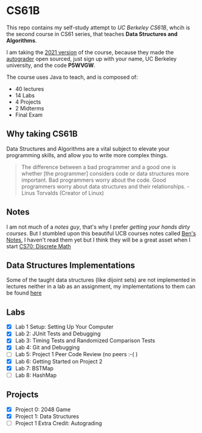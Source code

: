 # CS61B

This repo contains my self-study attempt to *UC Berkeley CS61B*, whcih is the second course in CS61 series, that teaches **Data Structures and Algorithms**.

I am taking the [2021 version](https://sp21.datastructur.es/) of the course, because they made the [autograder](https://www.gradescope.com/) open sourced, just sign up with your name, UC Berkeley university, and the code **P5WVGW**.

The course uses Java to teach, and is composed of:

- 40 lectures
- 14 Labs
- 4 Projects
- 2 Midterms
- Final Exam

## Why taking CS61B

Data Structures and Algorithms are a vital subject to elevate your programming skills, and allow you to write more complex things.
> The difference between a bad programmer and a good one is whether [the programmer] considers code or data structures more important. Bad programmers worry about the code. Good programmers worry about data structures and their relationships. - Linus Torvalds (Creator of Linux)

## Notes

I am not much of a *notes guy*, that's why I prefer *getting your hands dirty courses*. But I stumbled upon this beautiful UCB courses notes called [Ben's Notes](https://notes.bencuan.me/cs61b/), I haven't read them yet but I think they will be a great asset when I start [CS70: Discrete Math](https://notes.bencuan.me/cs70/)  

## Data Structures Implementations

Some of the taught data structures (like dijoint sets) are not implemented in lectures neither in a lab as an assignment, my implementations to them can be found [here](https://github.com/HsHs-dev/Algorithms)

## Labs

- [x] Lab 1 Setup: Setting Up Your Computer
- [x] Lab 2: JUnit Tests and Debugging
- [x] Lab 3: Timing Tests and Randomized Comparison Tests
- [x] Lab 4: Git and Debugging
- [ ] Lab 5: Project 1 Peer Code Review (no peers :-( )
- [x] Lab 6: Getting Started on Project 2
- [x] Lab 7: BSTMap
- [ ] Lab 8: HashMap

## Projects

- [x] Project 0: 2048 Game
- [x] Project 1: Data Structures
- [ ] Project 1 Extra Credit: Autograding
